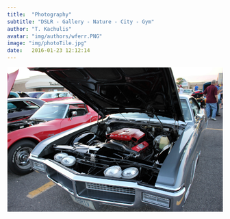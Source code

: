 ```yaml
---
title:  "Photography"
subtitle: "DSLR - Gallery - Nature - City - Gym"
author: "T. Kachulis"
avatar: "img/authors/wferr.PNG"
image: "img/photoTile.jpg"
date:   2016-01-23 12:12:14
---
```


![Hazeldean Mall Car Show 2016](https://github.com/TedKachulis/website.me/blob/master/img/car01.PNG "Car_01")

<script src="//www.powr.io/powr.js" external-type="html"></script> 
 <div class="powr-instagram-feed" id="04c2f212_1485237342"></div>
